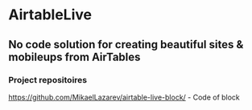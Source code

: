 # AirtableLive
## No code solution for creating beautiful sites & mobileups from AirTables

### Project repositoires

https://github.com/MikaelLazarev/airtable-live-block/ - Code of block
